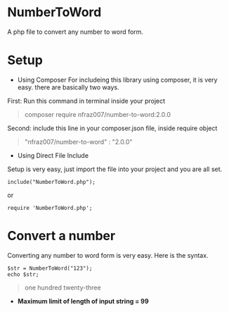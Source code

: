# NumberToWord
A php file to convert any number to word form.

# Setup

* Using Composer
For includeing this library using composer, it is very easy. there are basically two ways. 

First:
Run this command in terminal inside your project
> composer require nfraz007/number-to-word:2.0.0

Second: 
include this line in your composer.json file, inside require object
> "nfraz007/number-to-word" : "2.0.0"


* Using Direct File Include

Setup is very easy, just import the file into your project and you are all set.

```
include("NumberToWord.php");
```

or

```
require 'NumberToWord.php';
```

# Convert a number
Converting any number to word form is very easy. Here is the syntax.

```
$str = NumberToWord("123");
echo $str;

```

> one hundred twenty-three


* **Maximum limit of length of input string = 99**
